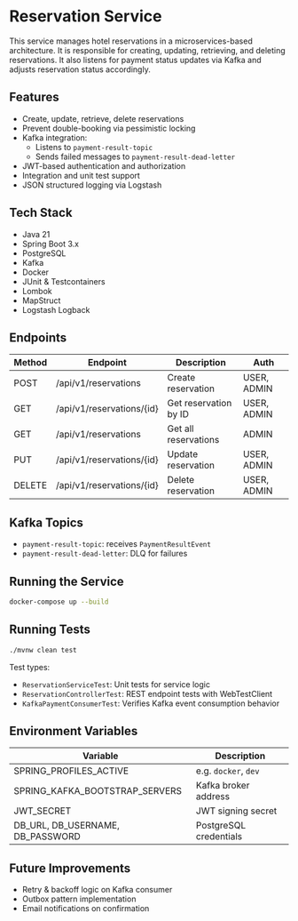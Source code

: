 # Reservation Service

This service manages hotel reservations in a microservices-based architecture. It is responsible for creating, updating, retrieving, and deleting reservations. It also listens for payment status updates via Kafka and adjusts reservation status accordingly.

## Features

- Create, update, retrieve, delete reservations
- Prevent double-booking via pessimistic locking
- Kafka integration:
  - Listens to `payment-result-topic`
  - Sends failed messages to `payment-result-dead-letter`
- JWT-based authentication and authorization
- Integration and unit test support
- JSON structured logging via Logstash

## Tech Stack

- Java 21
- Spring Boot 3.x
- PostgreSQL
- Kafka
- Docker
- JUnit & Testcontainers
- Lombok
- MapStruct
- Logstash Logback

## Endpoints

| Method | Endpoint             | Description            | Auth        |
|--------|----------------------|------------------------|-------------|
| POST   | /api/v1/reservations | Create reservation     | USER, ADMIN |
| GET    | /api/v1/reservations/{id} | Get reservation by ID | USER, ADMIN |
| GET    | /api/v1/reservations | Get all reservations   | ADMIN       |
| PUT    | /api/v1/reservations/{id} | Update reservation     | USER, ADMIN |
| DELETE | /api/v1/reservations/{id} | Delete reservation     | USER, ADMIN |

## Kafka Topics

- `payment-result-topic`: receives `PaymentResultEvent`
- `payment-result-dead-letter`: DLQ for failures

## Running the Service

```bash
docker-compose up --build
```

## Running Tests

```bash
./mvnw clean test
```

Test types:

- `ReservationServiceTest`: Unit tests for service logic
- `ReservationControllerTest`: REST endpoint tests with WebTestClient
- `KafkaPaymentConsumerTest`: Verifies Kafka event consumption behavior

## Environment Variables

| Variable                   | Description                         |
|----------------------------|-------------------------------------|
| SPRING_PROFILES_ACTIVE     | e.g. `docker`, `dev`                |
| SPRING_KAFKA_BOOTSTRAP_SERVERS | Kafka broker address           |
| JWT_SECRET                 | JWT signing secret                  |
| DB_URL, DB_USERNAME, DB_PASSWORD | PostgreSQL credentials        |

## Future Improvements

- Retry & backoff logic on Kafka consumer
- Outbox pattern implementation
- Email notifications on confirmation
